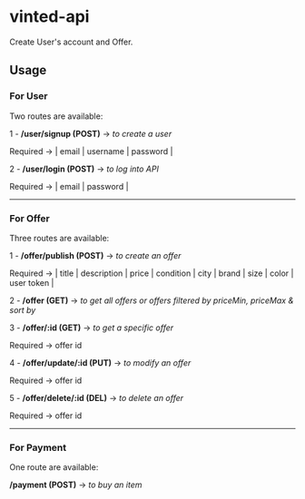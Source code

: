 # vinted-api

Create User's account and Offer.

## Usage

### For User

Two routes are available:

1 - **/user/signup (POST)** -> _to create a user_

Required -> | email | username | password |

2 - **/user/login (POST)** -> _to log into API_

Required -> | email | password |

---

### For Offer

Three routes are available:

1 - **/offer/publish (POST)** -> _to create an offer_

Required -> | title |
description |
price |
condition |
city |
brand |
size |
color |
user token |

2 - **/offer (GET)** -> _to get all offers or offers filtered by priceMin, priceMax & sort by_

3 - **/offer/:id (GET)** -> _to get a specific offer_

Required -> offer id

4 - **/offer/update/:id (PUT)** -> _to modify an offer_

Required -> offer id

5 - **/offer/delete/:id (DEL)** -> _to delete an offer_

Required -> offer id

---

### For Payment

One route are available:

**/payment (POST)** -> _to buy an item_
